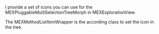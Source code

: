 I provide a set of icons you can use for the MEXPluggableMultiSelectionTreeMorph in MEXExplorationView.

The MEXMethodListItemWrapper is the according class to set the icon in the tree.